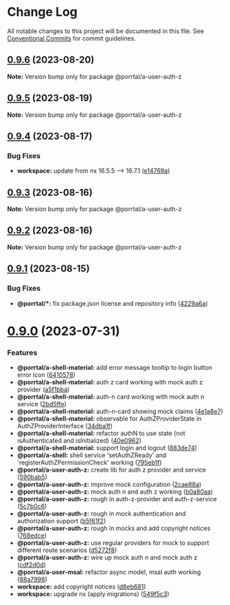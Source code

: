 # Change Log

All notable changes to this project will be documented in this file.
See [Conventional Commits](https://conventionalcommits.org) for commit guidelines.

## [0.9.6](https://github.com/Comcast/Porrtal/compare/v0.9.5...v0.9.6) (2023-08-20)

**Note:** Version bump only for package @porrtal/a-user-auth-z

## [0.9.5](https://github.com/Comcast/Porrtal/compare/v0.9.4...v0.9.5) (2023-08-19)

**Note:** Version bump only for package @porrtal/a-user-auth-z

## [0.9.4](https://github.com/Comcast/Porrtal/compare/v0.9.3...v0.9.4) (2023-08-17)

### Bug Fixes

- **workspace:** update from nx 16.5.5 --> 16.7.1 ([e14769a](https://github.com/Comcast/Porrtal/commit/e14769acf2e498d4c0b19ab1b6c47687b828ddd5))

## [0.9.3](https://github.com/Comcast/Porrtal/compare/v0.9.2...v0.9.3) (2023-08-16)

**Note:** Version bump only for package @porrtal/a-user-auth-z

## [0.9.2](https://github.com/Comcast/Porrtal/compare/v0.9.1...v0.9.2) (2023-08-16)

**Note:** Version bump only for package @porrtal/a-user-auth-z

## [0.9.1](https://github.com/Comcast/Porrtal/compare/v0.9.0...v0.9.1) (2023-08-15)

### Bug Fixes

- **@porrtal/\*:** fix package.json license and repository info ([4229a6a](https://github.com/Comcast/Porrtal/commit/4229a6ae297b5686316f2a4fc1e51fa3d73ff863))

# [0.9.0](https://github.com/datumgeek/porrtal/compare/v0.8.1...v0.9.0) (2023-07-31)

### Features

- **@porrtal/a-shell-material:** add error message tooltip to login button error icon ([6410578](https://github.com/datumgeek/porrtal/commit/6410578b7d74693fa4a4cd2578a031bfe694f0af))
- **@porrtal/a-shell-material:** auth z card working with mock auth z provider ([a5f1bba](https://github.com/datumgeek/porrtal/commit/a5f1bbab9d7ac88a9666979a4de708140f63a596))
- **@porrtal/a-shell-material:** auth-n card working with mock auth n service ([2bd5ffe](https://github.com/datumgeek/porrtal/commit/2bd5ffe5fb71a038bcd100c2bae6998ebaf36bd9))
- **@porrtal/a-shell-material:** auth-n-card showing mock claims ([4e1a8e7](https://github.com/datumgeek/porrtal/commit/4e1a8e726844fccff39531494c3a893c6a9ac6e4))
- **@porrtal/a-shell-material:** observable for AuthZProviderState in AuthZProviderInterface ([34dba1f](https://github.com/datumgeek/porrtal/commit/34dba1fd7904385755338960cfd36a289da5fe10))
- **@porrtal/a-shell-material:** refactor authN to use state (not isAuthenticated and isInitialized) ([40e0962](https://github.com/datumgeek/porrtal/commit/40e09629083c2a205ea2b72b1f795cb948e6bdf5))
- **@porrtal/a-shell-material:** support login and logout ([883de74](https://github.com/datumgeek/porrtal/commit/883de749d7e7c3311c4e0d87f17d855dadde8a13))
- **@porrtal/a-shell:** shell service 'setAuthZReady' and 'registerAuthZPermissionCheck' working ([795eb1f](https://github.com/datumgeek/porrtal/commit/795eb1f2cacd08ee02cb963f8860298f73664f07))
- **@porrtal/a-user-auth-z:** create lib for auth z provider and service ([590bab5](https://github.com/datumgeek/porrtal/commit/590bab560a726ac6da9417f8c6ee93fb3db37188))
- **@porrtal/a-user-auth-z:** improve mock configuration ([2cae88a](https://github.com/datumgeek/porrtal/commit/2cae88a8c80b5a7a66b09f4ac24fb60d8154f8b5))
- **@porrtal/a-user-auth-z:** mock auth n and auth z working ([b0a80aa](https://github.com/datumgeek/porrtal/commit/b0a80aa246c586298afd1ad1270b79e6ac3a458a))
- **@porrtal/a-user-auth-z:** rough in auth-z-provider and auth-z-service ([5c7b0c6](https://github.com/datumgeek/porrtal/commit/5c7b0c6c1cb27f1efa95fdd6cbd3ea8a429a9040))
- **@porrtal/a-user-auth-z:** rough in mock authentication and authorization support ([b5f61f2](https://github.com/datumgeek/porrtal/commit/b5f61f2398dad0823ff41fc9e1e5b5c23e964e39))
- **@porrtal/a-user-auth-z:** rough in mocks and add copyright notices ([768edce](https://github.com/datumgeek/porrtal/commit/768edce2514c765b8f394ced439e24561c392c44))
- **@porrtal/a-user-auth-z:** use regular providers for mock to support different route scenarios ([d5272f8](https://github.com/datumgeek/porrtal/commit/d5272f8d77af46ea7289fb46da7a15418f58cfa7))
- **@porrtal/a-user-auth-z:** wire up mock auth n and mock auth z ([cdf2d0d](https://github.com/datumgeek/porrtal/commit/cdf2d0de49f8b3a3f434d971715f1409d76ae796))
- **@porrtal/a-user-msal:** refactor async model, msal auth working ([88a7998](https://github.com/datumgeek/porrtal/commit/88a7998175caaadc7c1398d556a1780bcae35519))
- **workspace:** add copyright notices ([d8eb681](https://github.com/datumgeek/porrtal/commit/d8eb68124a3414ca61c9ed5c9382f78a79c0ccd8))
- **workspace:** upgrade nx (apply migrations) ([549f5c3](https://github.com/datumgeek/porrtal/commit/549f5c353259b49d668ad91397b9b05a7fadb7e7))

